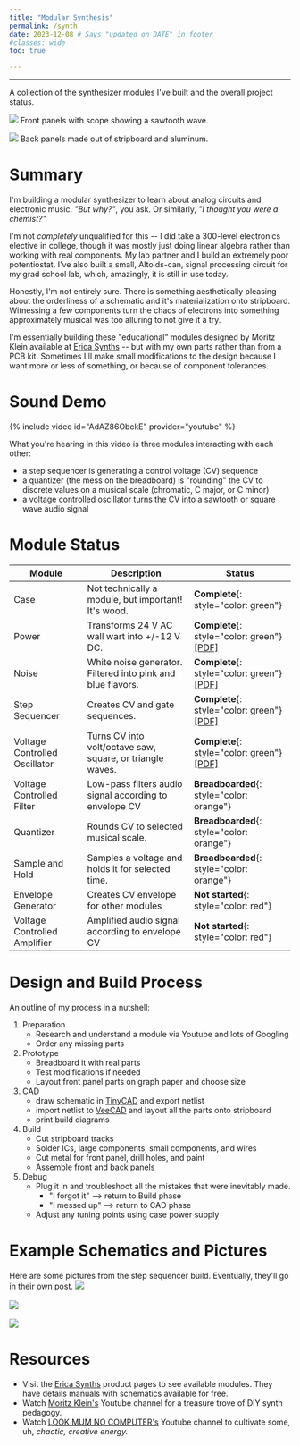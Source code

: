 ```yaml
---
title: "Modular Synthesis"
permalink: /synth 
date: 2023-12-08 # Says "updated on DATE" in footer
#classes: wide
toc: true

---
```

<!-- Page title shows here, left aligned, defined in front matter -->
<hr>

A collection of the synthesizer modules I've built and the overall project status.

[![](/assets/images/synth/synth_saw_scope-thumb.jpg)](/assets/images/synth/synth_saw_scope.jpg)
Front panels with scope showing a sawtooth wave.

[![](/assets/images/synth/synth-back-thumb.jpg)](/assets/images/synth/synth-back.jpg)
Back panels made out of stripboard and aluminum.

# Summary

I'm building a modular synthesizer to learn about analog circuits and electronic music. 
*"But why?"*, you ask. Or similarly, *"I thought you were a chemist?"*

I'm not *completely* unqualified for this -- I did take a 300-level electronics elective in college, though it was mostly just doing linear algebra rather than working with real components. My lab partner and I build an extremely poor potentiostat. I've also built a small, Altoids-can, signal processing circuit for my grad school lab, which, amazingly, it is still in use today.

Honestly, I'm not entirely sure. There is something aesthetically pleasing about the orderliness of a schematic and it's materialization onto stripboard. Witnessing a few components turn the chaos of electrons into something approximately musical was too alluring to not give it a try.


I'm essentially building these "educational" modules designed by Moritz Klein available at [Erica Synths](https://www.ericasynths.lv/shop/diy-kits-1/) -- but with my own parts rather than from a PCB kit. Sometimes I'll make small modifications to the design because I want more or less of something, or because of component tolerances.

# Sound Demo

{% include video id="AdAZ86ObckE" provider="youtube" %}

What you're hearing in this video is three modules interacting with each other:
- a step sequencer is generating a control voltage (CV) sequence
- a quantizer (the mess on the breadboard) is "rounding" the CV to discrete values on a musical scale (chromatic, C major, or C minor)
- a voltage controlled oscillator turns the CV into a sawtooth or square wave audio signal

# Module Status

| Module     | Description              | Status |
| ---------- | -----------              | -------|
| Case       | Not technically a module, but important! It's wood. | **Complete**{: style="color: green"} 
| Power      | Transforms 24 V AC wall wart into +/-12 V DC.       | **Complete**{: style="color: green"} [[PDF]](/assets/pdf/synth/PSU%20schematic.pdf)
| Noise      | White noise generator. Filtered into pink and blue flavors.    | **Complete**{: style="color: green"} [[PDF]](/assets/pdf/synth/Noise%20schematic.pdf)
| Step Sequencer | Creates CV and gate sequences.                  | **Complete**{: style="color: green"} [[PDF]](/assets/pdf/synth/8-Step%20Sequencer%20Schematic.pdf)
| Voltage Controlled Oscillator                                    | Turns CV into volt/octave saw, square, or triangle waves. | **Complete**{: style="color: green"} [[PDF]](/assets/pdf/synth/VCO%20schematic.pdf)
| Voltage Controlled Filter | Low-pass filters audio signal according to envelope CV | **Breadboarded**{: style="color: orange"}
| Quantizer     | Rounds CV to selected musical scale. | **Breadboarded**{: style="color: orange"}
| Sample and Hold  | Samples a voltage and holds it for selected time. | **Breadboarded**{: style="color: orange"}
| Envelope Generator | Creates CV envelope for other modules       | **Not started**{: style="color: red"}
| Voltage Controlled Amplifier | Amplified audio signal according to envelope CV | **Not started**{: style="color: red"}



# Design and Build Process

An outline of my process in a nutshell:

1. Preparation
    - Research and understand a module via Youtube and lots of Googling
    - Order any missing parts
2. Prototype
    - Breadboard it with real parts
    - Test modifications if needed
    - Layout front panel parts on graph paper and choose size
3. CAD 
    - draw schematic in [TinyCAD](https://www.tinycad.net/) and export netlist
    - import netlist to [VeeCAD](https://veecad.com/) and layout all the parts onto stripboard
    - print build diagrams
4. Build
    - Cut stripboard tracks
    - Solder ICs, large components, small components, and wires
    - Cut metal for front panel, drill holes, and paint
    - Assemble front and back panels
5. Debug
    - Plug it in and troubleshoot all the mistakes that were inevitably made. 
        - "I forgot it" --> return to Build phase
        - "I messed up" --> return to CAD phase
    - Adjust any tuning points using case power supply


# Example Schematics and Pictures

Here are some pictures from the step sequencer build. Eventually, they'll go in their own post.
![](/assets/images/synth/seq-1.png)
<br><br>
![](/assets/images/synth/seq-2.png)
<br><br>
![](/assets/images/synth/seq-3.jpg)

# Resources

- Visit the [Erica Synths](https://www.ericasynths.lv/shop/diy-kits-1/) product pages to see available modules. They have details manuals with schematics available for free.
- Watch [Moritz Klein's](https://www.youtube.com/@MoritzKlein0) Youtube channel for a treasure trove of DIY synth pedagogy.
- Watch [LOOK MUM NO COMPUTER's](https://www.youtube.com/@LOOKMUMNOCOMPUTER) Youtube channel to cultivate some, uh, *chaotic, creative energy.*
